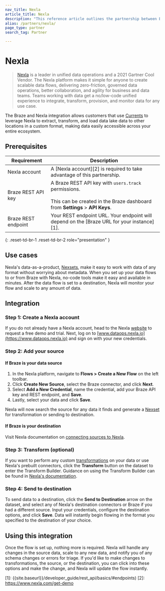 ```yaml
---
nav_title: Nexla
article_title: Nexla
description: "This reference article outlines the partnership between Braze and Nexla, a unified data operations platform that allows Braze Currents users to extract, transform, and load data lake data to other locations in a custom format."
alias: /partners/nexla/
page_type: partner
search_tag: Partner

---
```


# Nexla

> [Nexla](https://www.nexla.com) is a leader in unified data operations and a 2021 Gartner Cool Vendor. The Nexla platform makes it simple for anyone to create scalable data flows, delivering zero-friction, governed data operations, better collaboration, and agility for business and data teams. Teams working with data get a no/low-code unified experience to integrate, transform, provision, and monitor data for any use case. 

The Braze and Nexla integration allows customers that use [Currents]({{site.baseurl}}/user_guide/data_and_analytics/braze_currents/setting_up_currents/) to leverage Nexla to extract, transform, and load data lake data to other locations in a custom format, making data easily accessible across your entire ecosystem.

## Prerequisites

| Requirement | Description |
|---|---|
| Nexla account | A [Nexla account][2] is required to take advantage of this partnership. |
| Braze REST API key | A Braze REST API key with `users.track` permissions. <br><br> This can be created in the Braze dashboard from **Settings** > **API Keys**. |
| Braze REST endpoint  | Your REST endpoint URL. Your endpoint will depend on the [Braze URL for your instance][1]. |
{: .reset-td-br-1 .reset-td-br-2 role="presentation" }

## Use cases

Nexla's data-as-a-product, [Nexsets](https://nexla.zendesk.com/hc/en-us/articles/360052999674-Dataset-Information), make it easy to work with data of any format without worrying about metadata. When you set up your data flows to or from Braze with Nexla, no-code tools make it easy and available in minutes. After the data flow is set to a destination, Nexla will monitor your flow and scale to any amount of data.

## Integration

### Step 1: Create a Nexla account

If you do not already have a Nexla account, head to the Nexla [website](https://www.nexla.com) to request a free demo and trial. Next, log on to [www.dataops.nexla.io](https://www.dataops.nexla.io) and sign on with your new credentials.

### Step 2: Add your source

#### If Braze is your data source
1. In the Nexla platform, navigate to **Flows > Create a New Flow** on the left toolbar.
2. Click **Create New Source**, select the Braze connector, and click **Next**. 
3. Select **Add a New Credential**, name the credential, add your Braze API key and REST endpoint, and **Save**.
4. Lastly, select your data and click **Save**. 

Nexla will now search the source for any data it finds and generate a [Nexset](https://nexla.zendesk.com/hc/en-us/articles/360052999674-Dataset-Information) for transformation or sending to destination.

#### If Braze is your destination

Visit Nexla documentation on [connecting sources to Nexla](https://nexla.zendesk.com/hc/en-us/sections/115001685927-Create-a-Data-Source).

### Step 3: Transform (optional)

If you want to perform any custom [transformations](https://nexla.zendesk.com/hc/en-us/sections/115001686007-Transformations) on your data or use Nexla's prebuilt connectors, click the **Transform** button on the dataset to enter the Transform Builder. Guidance on using the Transform Builder can be found in [Nexla's documentation](https://nexla.zendesk.com/hc/en-us/articles/360000590468-How-to-Transform-your-Data).

### Step 4: Send to destination

To send data to a destination, click the **Send to Destination** arrow on the dataset, and select any of Nexla's destination connectors or Braze if you had a different source. Input your credentials, configure the destination options, and click **Save**. Data will instantly begin flowing in the format you specified to the destination of your choice.

## Using this integration

Once the flow is set up, nothing more is required. Nexla will handle any changes in the source data, scale to any new data, and notify you of any schema changes or errors for triage. If you'd like to make changes to transformations, the source, or the destination, you can click into these options and make the change, and Nexla will update the flow instantly.

[1]: {{site.baseurl}}/developer_guide/rest_api/basics/#endpoints)
[2]: https://www.nexla.com/get-demo